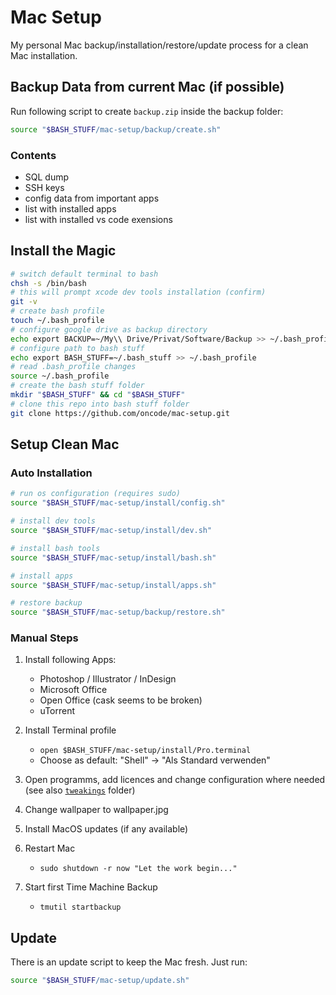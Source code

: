 # Mac Setup

My personal Mac backup/installation/restore/update process for a clean Mac installation.

## Backup Data from current Mac (if possible)

Run following script to create `backup.zip` inside the backup folder:

```bash
source "$BASH_STUFF/mac-setup/backup/create.sh"
```

### Contents

- SQL dump
- SSH keys
- config data from important apps
- list with installed apps
- list with installed vs code exensions

## Install the Magic

```bash
# switch default terminal to bash
chsh -s /bin/bash
# this will prompt xcode dev tools installation (confirm)
git -v
# create bash profile
touch ~/.bash_profile
# configure google drive as backup directory
echo export BACKUP=~/My\\ Drive/Privat/Software/Backup >> ~/.bash_profile
# configure path to bash stuff
echo export BASH_STUFF=~/.bash_stuff >> ~/.bash_profile
# read .bash_profile changes
source ~/.bash_profile
# create the bash stuff folder
mkdir "$BASH_STUFF" && cd "$BASH_STUFF"
# clone this repo into bash stuff folder
git clone https://github.com/oncode/mac-setup.git
```

## Setup Clean Mac

### Auto Installation

```bash
# run os configuration (requires sudo)
source "$BASH_STUFF/mac-setup/install/config.sh"

# install dev tools
source "$BASH_STUFF/mac-setup/install/dev.sh"

# install bash tools
source "$BASH_STUFF/mac-setup/install/bash.sh"

# install apps
source "$BASH_STUFF/mac-setup/install/apps.sh"

# restore backup
source "$BASH_STUFF/mac-setup/backup/restore.sh"
```


### Manual Steps

1. Install following Apps:

    - Photoshop / Illustrator / InDesign
    - Microsoft Office
    - Open Office (cask seems to be broken)
    - uTorrent

2. Install Terminal profile

    - `open $BASH_STUFF/mac-setup/install/Pro.terminal`
    - Choose as default: "Shell" -> "Als Standard verwenden"

3. Open programms, add licences and change configuration where needed (see also [`tweakings`](tweakings) folder)
4. Change wallpaper to wallpaper.jpg
4. Install MacOS updates (if any available)
5. Restart Mac

    - `sudo shutdown -r now "Let the work begin..."`

6. Start first Time Machine Backup

    - `tmutil startbackup`

## Update

There is an update script to keep the Mac fresh. Just run:

```bash
source "$BASH_STUFF/mac-setup/update.sh"
```
